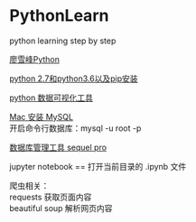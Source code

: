 # PythonLearn
python learning step by step

[廖雪峰Python](https://www.liaoxuefeng.com/wiki/0014316089557264a6b348958f449949df42a6d3a2e542c000)

[python 2.7和python3.6以及pip安装](https://blog.csdn.net/CH_CHINA/article/details/81150892)

[python 数据可视化工具](http://www.pythontutor.com/)

[Mac 安装 MySQL](https://blog.csdn.net/catstarxcode/article/details/78940385)  
开启命令行数据库：mysql -u root -p

[数据库管理工具 sequel pro](http://www.sequelpro.com/download)

jupyter notebook  == 打开当前目录的 .ipynb 文件

爬虫相关：  
requests 获取页面内容  
beautiful soup 解析网页内容 